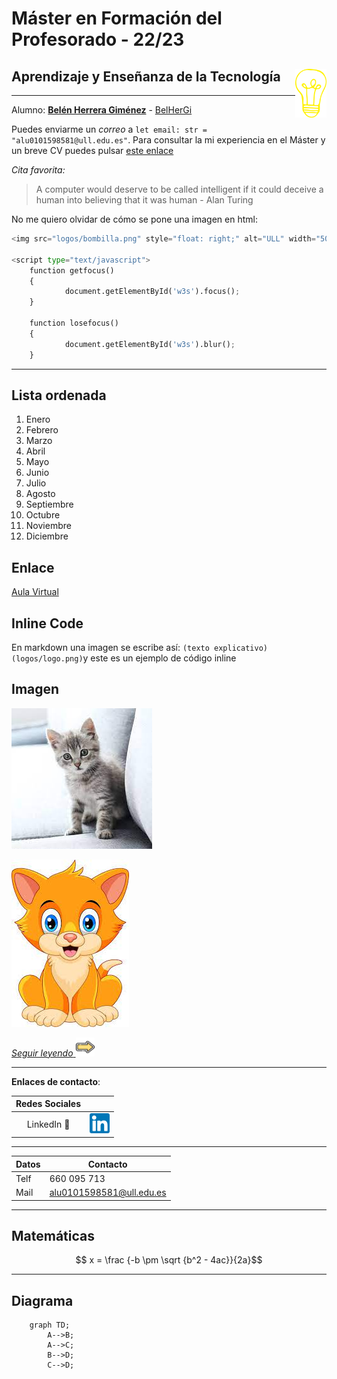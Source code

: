 
# Máster en Formación del Profesorado - 22/23
## Aprendizaje y Enseñanza de la Tecnología <img src="logos/bombilla.png" style="float: right;" alt="ULL" width="50"/>
---




Alumno: **[Belén Herrera Giménez](https://campusdoctoradoyposgrado2223.ull.es/user/profile.php?id=917)** - [BelHerGi](https://github.com/BelHerGi)

Puedes enviarme un *correo* a `let email: str = "alu0101598581@ull.edu.es"`. Para consultar la mi experiencia en el Máster y un breve CV puedes pulsar [este enlace](master.md)

*Cita favorita:*
>A computer would deserve to be called intelligent if it could deceive a human into believing that it was human - Alan Turing


No me quiero olvidar de cómo se pone una imagen en html:

```python
<img src="logos/bombilla.png" style="float: right;" alt="ULL" width="50"/>

<script type="text/javascript">
    function getfocus()
    {
            document.getElementById('w3s').focus();
    }
    
    function losefocus()
    {
            document.getElementById('w3s').blur();
    }

```



---

## Lista ordenada

1. Enero
2. Febrero
3. Marzo
4. Abril
5. Mayo
6. Junio
7. Julio
8. Agosto
9. Septiembre
10. Octubre
11. Noviembre
12. Diciembre

## Enlace

[Aula Virtual](https://campusdoctoradoyposgrado2223.ull.es/course/view.php?id=2223110052)

## Inline Code

En markdown una imagen se escribe así: `(texto explicativo)(logos/logo.png)`y este es un ejemplo de código inline

## Imagen
![](logos/gato.jpg)

![](logos/download.jpg)

[*Seguir leyendo* <img src="logos/flecha.png" width="30"/>](mas-info.md)

---

**Enlaces de contacto**:

|      Redes Sociales       |                                                                                                                   |
| :-----------------------: | :---------------------------------------------------------------------------------------------------------------: |
|   LinkedIn :briefcase:    |               [<img src="logos/linkedin.png" width="32">](hhttps://www.linkedin.com/in/belen-herrera-gim%C3%A9nez-5443213a/)                |

---

|   Datos |  Contacto   |
|------|---------------|
| Telf | 660 095 713  |
| Mail | alu0101598581@ull.edu.es|

---

## Matemáticas

$$ x = \frac {-b \pm \sqrt {b^2 - 4ac}}{2a}$$

---

## Diagrama

```mermaid
    graph TD;
        A-->B;
        A-->C;
        B-->D;
        C-->D;
```

